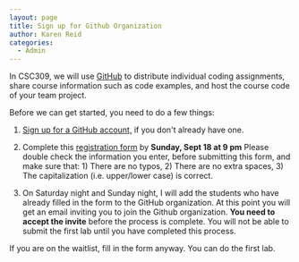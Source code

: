 ```yaml
---
layout: page
title: Sign up for Github Organization
author: Karen Reid
categories:
  - Admin
---
```


In CSC309, we will use [GitHub](https://github.com) to distribute individual coding assignments, share course information such as code examples, and host the course code of your team project.

Before we can get started, you need to do a few things:

1. [Sign up for a GitHub account,](https://github.com/join?source=header-home) if you don't already have one.

2. Complete this [registration form](https://goo.gl/forms/5yFRKny3oIIJtsC62) by **Sunday, Sept 18 at 9 pm**
   Please double check the information you enter, before submitting this form, and make sure that: 1) There are no typos, 2) There are no extra spaces, 3) The capitalization (i.e. upper/lower case) is correct.

3. On Saturday night and Sunday night, I will add the students who have already filled in the form to the GitHub organization.  At this point you will get an email inviting you to join the Github organization. **You need to accept the invite** before the process is complete.  You will not be able to submit the first lab until you have completed this process.

If you are on the waitlist, fill in the form anyway.  You can do the first lab.

